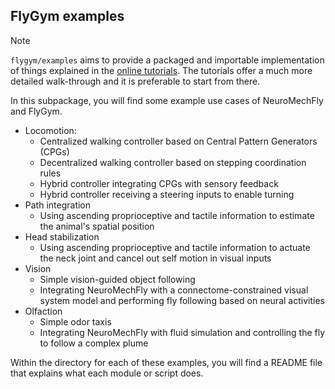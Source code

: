 ## FlyGym examples

> [!NOTE]
> `flygym/examples` aims to provide a packaged and importable implementation of things explained in the [online tutorials](https://neuromechfly.org/tutorials/index.html). The tutorials offer a much more detailed walk-through and it is preferable to start from there.

In this subpackage, you will find some example use cases of NeuroMechFly and FlyGym.

- Locomotion:
    - Centralized walking controller based on Central Pattern Generators (CPGs)
    - Decentralized walking controller based on stepping coordination rules
    - Hybrid controller integrating CPGs with sensory feedback
    - Hybrid controller receiving a steering inputs to enable turning
- Path integration
    - Using ascending proprioceptive and tactile information to estimate the animal's spatial position
- Head stabilization
    - Using ascending proprioceptive and tactile information to actuate the neck joint and cancel out self motion in visual inputs
- Vision
    - Simple vision-guided object following
    - Integrating NeuroMechFly with a connectome-constrained visual system model and performing fly following based on neural activities
- Olfaction
    - Simple odor taxis
    - Integrating NeuroMechFly with fluid simulation and controlling the fly to follow a complex plume

Within the directory for each of these examples, you will find a README file that explains what each module or script does. 